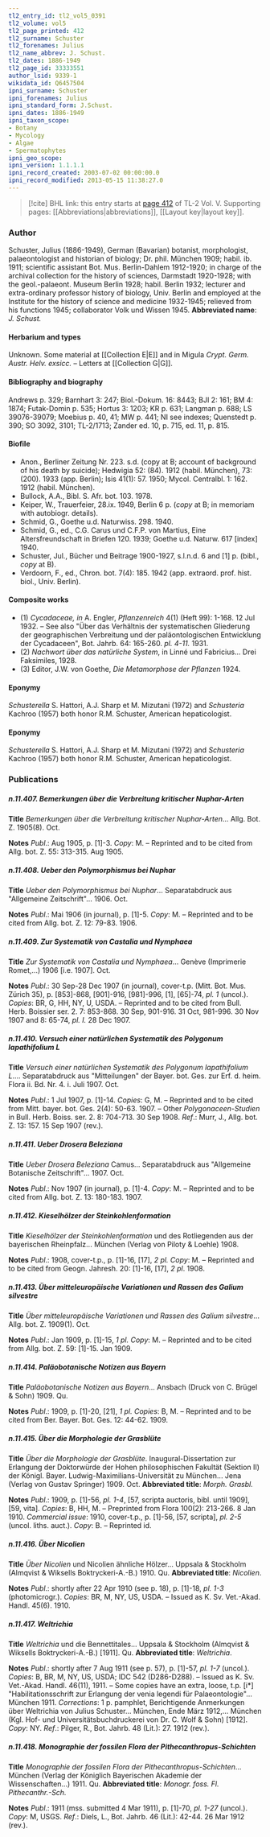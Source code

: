 ```yaml
---
tl2_entry_id: tl2_vol5_0391
tl2_volume: vol5
tl2_page_printed: 412
tl2_surname: Schuster
tl2_forenames: Julius
tl2_name_abbrev: J. Schust.
tl2_dates: 1886-1949
tl2_page_id: 33333551
author_lsid: 9339-1
wikidata_id: Q6457504
ipni_surname: Schuster
ipni_forenames: Julius
ipni_standard_form: J.Schust.
ipni_dates: 1886-1949
ipni_taxon_scope: 
- Botany
- Mycology
- Algae
- Spermatophytes
ipni_geo_scope: 
ipni_version: 1.1.1.1
ipni_record_created: 2003-07-02 00:00:00.0
ipni_record_modified: 2013-05-15 11:38:27.0
---
```



> [!cite] BHL link: this entry starts at [page 412](https://www.biodiversitylibrary.org/page/33333551) of TL-2 Vol. V.
> Supporting pages: [[Abbreviations|abbreviations]], [[Layout key|layout key]].

### Author

Schuster, Julius (1886-1949), German (Bavarian) botanist, morphologist, palaeontologist and historian of biology; Dr. phil. München 1909; habil. ib. 1911; scientific assistant Bot. Mus. Berlin-Dahlem 1912-1920; in charge of the archival collection for the history of sciences, Darmstadt 1920-1928; with the geol.-palaeont. Museum Berlin 1928; habil. Berlin 1932; lecturer and extra-ordinary professor history of biology, Univ. Berlin and employed at the Institute for the history of science and medicine 1932-1945; relieved from his functions 1945; collaborator Volk und Wissen 1945. 
**Abbreviated name**: *J. Schust.*

#### Herbarium and types

Unknown. Some material at [[Collection E|E]] and in Migula *Crypt. Germ. Austr. Helv. exsicc.* – Letters at [[Collection G|G]].

#### Bibliography and biography

Andrews p. 329; Barnhart 3: 247; Biol.-Dokum. 16: 8443; BJI 2: 161; BM 4: 1874; Futak-Domin p. 535; Hortus 3: 1203; KR p. 631; Langman p. 688; LS 39076-39079; Moebius p. 40, 41; MW p. 441; NI see indexes; Quenstedt p. 390; SO 3092, 3101; TL-2/1713; Zander ed. 10, p. 715, ed. 11, p. 815.

#### Biofile

- Anon., Berliner Zeitung Nr. 223. s.d. (copy at B; account of background of his death by suicide); Hedwigia 52: (84). 1912 (habil. München), 73: (200). 1933 (app. Berlin); Isis 41(1): 57. 1950; Mycol. Centralbl. 1: 162. 1912 (habil. München).
- Bullock, A.A., Bibl. S. Afr. bot. 103. 1978.
- Keiper, W., Trauerfeier, 28.ix. 1949, Berlin 6 p. (*copy* at B; in memoriam with autobiogr. details).
- Schmid, G., Goethe u.d. Naturwiss. 298. 1940.
- Schmid, G., ed., C.G. Carus und C.F.P. von Martius, Eine Altersfreundschaft in Briefen 120. 1939; Goethe u.d. Naturw. 617 \[index\] 1940.
- Schuster, Jul., Bücher und Beitrage 1900-1927, s.l.n.d. 6 and \[1\] p. (bibl., *copy* at B).
- Verdoorn, F., ed., Chron. bot. 7(4): 185. 1942 (app. extraord. prof. hist. biol., Univ. Berlin).

#### Composite works

- (1) *Cycadaceae, in* A. Engler, *Pflanzenreich* 4(1) (Heft 99): 1-168. 12 Jul 1932. – See also "Über das Verhältnis der systematischen Gliederung der geographischen Verbreitung und der paläontologischen Entwicklung der Cycadaceen", Bot. Jahrb. 64: 165-260. *pl. 4-11.* 1931.
- (2) *Nachwort über das natürliche System*, in Linné und Fabricius... Drei Faksimiles, 1928.
- (3) Editor, J.W. von Goethe, *Die Metamorphose der Pflanzen* 1924.

#### Eponymy

*Schusterella* S. Hattori, A.J. Sharp et M. Mizutani (1972) and *Schusteria* Kachroo (1957) both honor R.M. Schuster, American hepaticologist.

#### Eponymy

*Schusterella* S. Hattori, A.J. Sharp et M. Mizutani (1972) and *Schusteria* Kachroo (1957) both honor R.M. Schuster, American hepaticologist.

### Publications

##### n.11.407. Bemerkungen über die Verbreitung kritischer Nuphar-Arten

**Title**
*Bemerkungen über die Verbreitung kritischer Nuphar-Arten*... Allg. Bot. Z. 1905(8). Oct.

**Notes**
*Publ*.: Aug 1905, p. \[1\]-3. *Copy*: M. – Reprinted and to be cited from Allg. bot. Z. 55: 313-315. Aug 1905.

##### n.11.408. Ueber den Polymorphismus bei Nuphar

**Title**
*Ueber den Polymorphismus bei Nuphar*... Separatabdruck aus "Allgemeine Zeitschrift"... 1906. Oct.

**Notes**
*Publ*.: Mai 1906 (in journal), p. \[1\]-5. *Copy*: M. – Reprinted and to be cited from Allg. bot. Z. 12: 79-83. 1906.

##### n.11.409. Zur Systematik von Castalia und Nymphaea

**Title**
*Zur Systematik von Castalia und Nymphaea*... Genève (Imprimerie Romet,...) 1906 \[i.e. 1907\]. Oct.

**Notes**
*Publ*.: 30 Sep-28 Dec 1907 (in journal), cover-t.p. (Mitt. Bot. Mus. Zürich 35), p. \[853\]-868, \[901\]-916, \[981\]-996, \[1\], \[65\]-74, *pl. 1* (uncol.). *Copies*: BR, G, HH, NY, U, USDA. – Reprinted and to be cited from Bull. Herb. Boissier ser. 2. 7: 853-868. 30 Sep, 901-916. 31 Oct, 981-996. 30 Nov 1907 and 8: 65-74, *pl. I.* 28 Dec 1907.

##### n.11.410. Versuch einer natürlichen Systematik des Polygonum lapathifolium L

**Title**
*Versuch einer natürlichen Systematik des Polygonum lapathifolium L*.... Separatabdruck aus "Mitteilungen" der Bayer. bot. Ges. zur Erf. d. heim. Flora ii. Bd. Nr. 4. i. Juli 1907. Oct.

**Notes**
*Publ*.: 1 Jul 1907, p. \[1\]-14. *Copies*: G, M. – Reprinted and to be cited from Mitt. bayer. bot. Ges. 2(4): 50-63. 1907. – Other *Polygonaceen-Studien* in Bull. Herb. Boiss. ser. 2. 8: 704-713. 30 Sep 1908.
*Ref*.: Murr, J., Allg. bot. Z. 13: 157. 15 Sep 1907 (rev.).

##### n.11.411. Ueber Drosera Beleziana

**Title**
*Ueber Drosera Beleziana* Camus... Separatabdruck aus "Allgemeine Botanische Zeitschrift"... 1907. Oct.

**Notes**
*Publ*.: Nov 1907 (in journal), p. \[1\]-4. *Copy*: M. – Reprinted and to be cited from Allg. bot. Z. 13: 180-183. 1907.

##### n.11.412. Kieselhölzer der Steinkohlenformation

**Title**
*Kieselhölzer der Steinkohlenformation* und des Rotliegenden aus der bayerischen Rheinpfalz... München (Verlag von Piloty & Loehle) 1908.

**Notes**
*Publ*.: 1908, cover-t.p., p. \[1\]-16, \[17\], *2 pl. Copy*: M. – Reprinted and to be cited from Geogn. Jahresh. 20: \[1\]-16, \[17\], *2 pl*. 1908.

##### n.11.413. Über mitteleuropäische Variationen und Rassen des Galium silvestre

**Title**
*Über mitteleuropäische Variationen und Rassen des Galium silvestre*... Allg. bot. Z. 1909(1). Oct.

**Notes**
*Publ*.: Jan 1909, p. \[1\]-15, *1 pl. Copy*: M. – Reprinted and to be cited from Allg. bot. Z. 59: \[1\]-15. Jan 1909.

##### n.11.414. Paläobotanische Notizen aus Bayern

**Title**
*Paläobotanische Notizen aus Bayern*... Ansbach (Druck von C. Brügel & Sohn) 1909. Qu.

**Notes**
*Publ*.: 1909, p. \[1\]-20, \[21\], *1 pl. Copies*: B, M. – Reprinted and to be cited from Ber. Bayer. Bot. Ges. 12: 44-62. 1909.

##### n.11.415. Über die Morphologie der Grasblüte

**Title**
*Über die Morphologie der Grasblüte*. Inaugural-Dissertation zur Erlangung der Doktorwürde der Hohen philosophischen Fakultät (Sektion II) der Königl. Bayer. Ludwig-Maximilians-Universität zu München... Jena (Verlag von Gustav Springer) 1909. Oct.
**Abbreviated title**: *Morph. Grasbl.*

**Notes**
*Publ*.: 1909, p. \[1\]-56, *pl. 1-4*, \[57, scripta auctoris, bibl. until 1909\], \[59, vita\]. *Copies*: B, HH, M. – Preprinted from Flora 100(2): 213-266. 8 Jan 1910.
*Commercial issue*: 1910, cover-t.p., p. \[1\]-56, \[57, scripta\], *pl. 2-5* (uncol. liths. auct.). *Copy*: B. – Reprinted id.

##### n.11.416. Über Nicolien

**Title**
*Über Nicolien* und Nicolien ähnliche Hölzer... Uppsala & Stockholm (Almqvist & Wiksells Boktryckeri-A.-B.) 1910. Qu.
**Abbreviated title**: *Nicolien*.

**Notes**
*Publ*.: shortly after 22 Apr 1910 (see p. 18), p. \[1\]-18, *pl. 1-3* (photomicrogr.). *Copies*: BR, M, NY, US, USDA. – Issued as K. Sv. Vet.-Akad. Handl. 45(6). 1910.

##### n.11.417. Weltrichia

**Title**
*Weltrichia* und die Bennettitales... Uppsala & Stockholm (Almqvist & Wiksells Boktryckeri-A.-B.) \[1911\]. Qu.
**Abbreviated title**: *Weltrichia*.

**Notes**
*Publ*.: shortly after 7 Aug 1911 (see p. 57), p. \[1\]-57, *pl. 1-7* (uncol.). *Copies*: B, BR, M, NY, US, USDA; IDC 542 (D286-D288). – Issued as K. Sv. Vet.-Akad. Handl.
46(11), 1911. – Some copies have an extra, loose, t.p. \[i\*\] "Habilitationsschrift zur Erlangung der venia legendi für Palaeontologie"... München 1911.
*Corrections*: 1 p. pamphlet, Berichtigende Anmerkungen über Weltrichia von Julius Schuster... München, Ende März 1912,... München (Kgl. Hof- und Universitätsbuchdruckerei von Dr. C. Wolf & Sohn) \[1912\]. *Copy*: NY.
*Ref*.: Pilger, R., Bot. Jahrb. 48 (Lit.): 27. 1912 (rev.).

##### n.11.418. Monographie der fossilen Flora der Pithecanthropus-Schichten

**Title**
*Monographie der fossilen Flora der Pithecanthropus-Schichten*... München (Verlag der Königlich Bayerischen Akademie der Wissenschaften...) 1911. Qu.
**Abbreviated title**: *Monogr. foss. Fl. Pithecanthr.-Sch.*

**Notes**
*Publ*.: 1911 (mss. submitted 4 Mar 1911), p. \[1\]-70, *pl. 1-27* (uncol.). *Copy*: M, USGS.
*Ref*.: Diels, L., Bot. Jahrb. 46 (Lit.): 42-44. 26 Mar 1912 (rev.).

